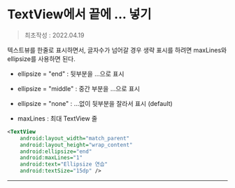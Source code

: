 # TextView에서 끝에 ... 넣기
> 최초작성 : 2022.04.19

텍스트뷰를 한줄로 표시하면서, 글자수가 넘어갈 경우 생략 표시를 하려면 maxLines와 ellipsize를 사용하면 된다.

* ellipsize = "end" : 뒷부분을 ...으로 표시
* ellipsize = "middle" : 중간 부분을 ...으로 표시
* ellipsize = "none" : ...없이 뒷부분을 잘라서 표시 (default)

* maxLines : 최대 TextView 줄

```xml
<TextView
    android:layout_width="match_parent"
    android:layout_height="wrap_content"
    android:ellipsize="end"
    android:maxLines="1"
    android:text="Ellipsize 연습"
    android:textSize="15dp" />
```

- - -